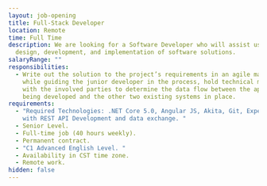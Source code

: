 ```yaml
---
layout: job-opening
title: Full-Stack Developer
location: Remote
time: Full Time
description: We are looking for a Software Developer who will assist us with the
  design, development, and implementation of software solutions.
salaryRange: ""
responsibilities:
  - Write out the solution to the project’s requirements in an agile manner
    while guiding the junior developer in the process, hold technical meetings
    with the involved parties to determine the data flow between the application
    being developed and the other two existing systems in place.
requirements:
  - "Required Technologies: .NET Core 5.0, Angular JS, Akita, Git, Experience
    with REST API Development and data exchange. "
  - Senior Level.
  - Full-time job (40 hours weekly).
  - Permanent contract.
  - "C1 Advanced English Level. "
  - Availability in CST time zone.
  - Remote work.
hidden: false
---
```


